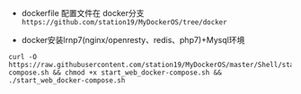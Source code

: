- dockerfile 配置文件在 docker分支
`https://github.com/station19/MyDockerOS/tree/docker`


- docker安装lrnp7(nginx/openresty、redis、php7)+Mysql环境
```shell
curl -O https://raw.githubusercontent.com/station19/MyDockerOS/master/Shell/start_web_docker-compose.sh && chmod +x start_web_docker-compose.sh && ./start_web_docker-compose.sh
```
